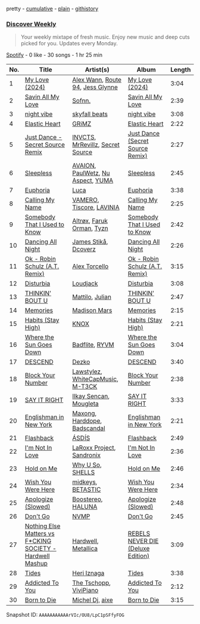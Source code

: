 pretty - [cumulative](/playlists/cumulative/37i9dQZEVXcMQ21aVFwcU6.md) - [plain](/playlists/plain/37i9dQZEVXcMQ21aVFwcU6) - [githistory](https://github.githistory.xyz/mdn522/spotify-playlist-archive/blob/main/playlists/plain/37i9dQZEVXcMQ21aVFwcU6)

### [Discover Weekly](https://open.spotify.com/playlist/37i9dQZEVXcMQ21aVFwcU6)

> Your weekly mixtape of fresh music\. Enjoy new music and deep cuts picked for you\. Updates every Monday.

[Spotify](https://open.spotify.com/user/spotify) - 0 like - 30 songs - 1 hr 25 min

| No. | Title | Artist(s) | Album | Length |
|---|---|---|---|---|
| 1 | [My Love \(2024\)](https://open.spotify.com/track/2nljjiWhzVIugb5vgEMQQk) | [Alex Wann](https://open.spotify.com/artist/6PTNNcLg90Kkl89JcEwKhT), [Route 94](https://open.spotify.com/artist/1dgdvbogmctybPrGEcnYf6), [Jess Glynne](https://open.spotify.com/artist/4ScCswdRlyA23odg9thgIO) | [My Love \(2024\)](https://open.spotify.com/album/73PdhRzMikkkImZ4qHOzZ3) | 3:04 |
| 2 | [Savin All My Love](https://open.spotify.com/track/3RIfWMg4zyIEEXHbqx1mST) | [Sofnn.](https://open.spotify.com/artist/74cfytXyTcYRNjSTmfGJC7) | [Savin All My Love](https://open.spotify.com/album/3DREXw9KCY4uhlKXnTPH7S) | 2:39 |
| 3 | [night vibe](https://open.spotify.com/track/2vXxGs6oKEUCCE1nvPBT7v) | [skyfall beats](https://open.spotify.com/artist/6ORJGSfnPFkJFFs5wXEClO) | [night vibe](https://open.spotify.com/album/7pziLMtIJ785HT5flVpIyK) | 3:08 |
| 4 | [Elastic Heart](https://open.spotify.com/track/0zQNJMu1BIh0f7sqHYFFoV) | [GRiMZ](https://open.spotify.com/artist/6W3UrcMacGtAhDgB9qF9Hj) | [Elastic Heart](https://open.spotify.com/album/0uKIFvqiZ6AutWEhsPSIYi) | 2:22 |
| 5 | [Just Dance \- Secret Source Remix](https://open.spotify.com/track/14WaaiKH1dCUkXhwr4l0DG) | [INVCTS](https://open.spotify.com/artist/51M5Yl7EvdnoXdVWXSEJ5W), [MrRevillz](https://open.spotify.com/artist/5KhIhOD5xJP1dIzm8dpKvy), [Secret Source](https://open.spotify.com/artist/1wkuzunJ8zu5n84hqViP4a) | [Just Dance \(Secret Source Remix\)](https://open.spotify.com/album/3qnu8GjNgXe4CAqYWygi98) | 2:27 |
| 6 | [Sleepless](https://open.spotify.com/track/75HBVc7kJLjC2LlPc4ScfH) | [AVAION](https://open.spotify.com/artist/5oJvmyeWzyeahRtjup3Oys), [PaulWetz](https://open.spotify.com/artist/1uaDw0T6O916Kv8TxJsQzb), [Nu Aspect](https://open.spotify.com/artist/4NhRml5ZOfNaYJAHUE0XwT), [YUMA](https://open.spotify.com/artist/5ynMbTlnZvBUxrxUrd6gs0) | [Sleepless](https://open.spotify.com/album/2d5mKkSWO8rz96HFrdLPZ9) | 2:45 |
| 7 | [Euphoria](https://open.spotify.com/track/00KPugdklpcrFNnjWlXjj2) | [Luca](https://open.spotify.com/artist/4hheW577K2nAMAwDuTGAA4) | [Euphoria](https://open.spotify.com/album/1Ae9MLhcJLBmnD5vICcr14) | 3:38 |
| 8 | [Calling My Name](https://open.spotify.com/track/3neMcoDWWtLdmQJXyS4wG8) | [VAMERO](https://open.spotify.com/artist/74GrV01oFcjJdLHCF9MWhr), [Tiscore](https://open.spotify.com/artist/2tOS3f6iaWspDI0WUowsZI), [LAVINIA](https://open.spotify.com/artist/3VASiWHuSkZzujob6UXob6) | [Calling My Name](https://open.spotify.com/album/2r1N1Gzc3qyjqlPLI1RzjI) | 2:25 |
| 9 | [Somebody That I Used to Know](https://open.spotify.com/track/19g33fGnzBMWNf7ILmbmuw) | [Altrøx](https://open.spotify.com/artist/045vOffxVPFfgpn3qjn5Yo), [Faruk Orman](https://open.spotify.com/artist/53ZTq0HA8Ay02PiMs4e4Sq), [Tyzn](https://open.spotify.com/artist/4RtLJ6ksxpaktS32qE6kxo) | [Somebody That I Used to Know](https://open.spotify.com/album/1BvepLFynGGKZSF1rtgTcc) | 2:42 |
| 10 | [Dancing All Night](https://open.spotify.com/track/1UA5ynwJT6kS8k73jOUO2v) | [James Stikå](https://open.spotify.com/artist/1cktEjwmtAVqn8tJj5fQcT), [Dcoverz](https://open.spotify.com/artist/4775F8S2UI48FfjdnMRzIw) | [Dancing All Night](https://open.spotify.com/album/5GhlLT0ussMzUgB0uRud1P) | 2:26 |
| 11 | [Ok \- Robin Schulz \(A.T\. Remix\)](https://open.spotify.com/track/7p0h2Atj7WcMld5Lz2eFmP) | [Alex Torcello](https://open.spotify.com/artist/3UWn8IKsskKh6jaDYdcaIQ) | [Ok \- Robin Schulz \(A.T\. Remix\)](https://open.spotify.com/album/77OnzhtRN90owdbLBOUEqx) | 3:15 |
| 12 | [Disturbia](https://open.spotify.com/track/5KfbDrijfmZkMWggjJcN16) | [Loudjack](https://open.spotify.com/artist/0MxivAjmPW7QtyJFrXon5x) | [Disturbia](https://open.spotify.com/album/28oim1k1SZRtG8i0y3PI0S) | 3:08 |
| 13 | [THINKIN' BOUT U](https://open.spotify.com/track/6cwNyD7UDIGD2CSnpObpkl) | [Mattilo](https://open.spotify.com/artist/7gAYkHRXnXtaZk4QMJ5kJC), [Julian](https://open.spotify.com/artist/7g34C2v5CRE5K4objuYQSc) | [THINKIN' BOUT U](https://open.spotify.com/album/2nIoah8NyUvyIHl73UhXkD) | 2:47 |
| 14 | [Memories](https://open.spotify.com/track/4nbJB6JOId2Glge8FZS4hH) | [Madison Mars](https://open.spotify.com/artist/4gJCFxvqKc43Ifk0UIBB42) | [Memories](https://open.spotify.com/album/0u5l3BwfJY8FyHMrlDAnHU) | 2:15 |
| 15 | [Habits \(Stay High\)](https://open.spotify.com/track/2hc9gwlzx61IaVqG4QPaYm) | [KNOX](https://open.spotify.com/artist/0GvD1UDhTHGKWRccahXthz) | [Habits \(Stay High\)](https://open.spotify.com/album/3Wj3wH9sRiuB3XMudLr87O) | 2:21 |
| 16 | [Where the Sun Goes Down](https://open.spotify.com/track/2XOoOrYb8ZptaoTxQdoqfk) | [Badflite](https://open.spotify.com/artist/3AEEmo3VYEBbQBUUEY2fUS), [RYVM](https://open.spotify.com/artist/1WPEvpdkTpcT5R976cTAFJ) | [Where the Sun Goes Down](https://open.spotify.com/album/5pGrEUOizHSULgSDY66Bfj) | 3:04 |
| 17 | [DESCEND](https://open.spotify.com/track/1w8a2t4KPUD9e5Pv5uFNRP) | [Dezko](https://open.spotify.com/artist/4FAahCBNlbpgoAhVfuUHPD) | [DESCEND](https://open.spotify.com/album/3cfa9GsEVzMU1tFt0TkDQY) | 3:40 |
| 18 | [Block Your Number](https://open.spotify.com/track/1xcTONpZ3tFM0jauJhoyng) | [Lawstylez](https://open.spotify.com/artist/6VBSwCRUCT6b3igxW6VfJZ), [WhiteCapMusic](https://open.spotify.com/artist/3zapR5nlQJViW68imqxoeB), [M\-T3CK](https://open.spotify.com/artist/4mCm9ow3qRnd421ECLiRPY) | [Block Your Number](https://open.spotify.com/album/1hEimRj1686lYetK69Q8KY) | 2:38 |
| 19 | [SAY IT RIGHT](https://open.spotify.com/track/0OqwQgw65uPda8vhAwC6Dj) | [Ilkay Sencan](https://open.spotify.com/artist/5deLgmgAEgy8UHOfJ9Dj8w), [Mougleta](https://open.spotify.com/artist/4gmndqcVVyxmzgOunTiuAD) | [SAY IT RIGHT](https://open.spotify.com/album/0JAVn7KQVTjlnoO8nOBhHu) | 3:33 |
| 20 | [Englishman in New York](https://open.spotify.com/track/3rCp0s0D1T3JxcXlxmdzrv) | [Maxong](https://open.spotify.com/artist/4aEUIrByxhLHcOfzeMbmO8), [Harddope](https://open.spotify.com/artist/0wfl4Df1okXQp1cCxkHo6E), [Badscandal](https://open.spotify.com/artist/29kaubgb6Esvwu0idVndGy) | [Englishman in New York](https://open.spotify.com/album/1hLrjV4rywUZPNDCedGrya) | 2:21 |
| 21 | [Flashback](https://open.spotify.com/track/4HS4JTTgXjH6fxsLYHQqhQ) | [ÁSDÍS](https://open.spotify.com/artist/28y5ZcfpdZAfeEE5ftCfUg) | [Flashback](https://open.spotify.com/album/5zg1NLMl5KghK5QPq9hMuV) | 2:49 |
| 22 | [I'm Not In Love](https://open.spotify.com/track/0cmjsYoaKBQAAh3u8EpTVW) | [LaRoxx Project](https://open.spotify.com/artist/6U5BSRuKoLbpIoYJMdmNT2), [Sandronix](https://open.spotify.com/artist/1LrYoc7iEEgRP3mgAoNrrl) | [I'm Not In Love](https://open.spotify.com/album/5tJCoBqh4CtGjh9xlnHBgg) | 2:36 |
| 23 | [Hold on Me](https://open.spotify.com/track/43FNnp0KnanReB8KCTl97p) | [Why U So](https://open.spotify.com/artist/4oxwokKRwskQbaEFsCHyeS), [SHELLS](https://open.spotify.com/artist/1ZwuShKjJItDJez0aDCsxN) | [Hold on Me](https://open.spotify.com/album/4IakmM35Ob6hbaNQ6giuFj) | 2:46 |
| 24 | [Wish You Were Here](https://open.spotify.com/track/4PU5pkAAb3VyckFx0dkan3) | [midkeys](https://open.spotify.com/artist/1WHK5R4lNax1AtoxLauN44), [BETASTIC](https://open.spotify.com/artist/7C90d0DwIaXnXHKJ4zRbe4) | [Wish You Were Here](https://open.spotify.com/album/3Tdyt6cK5P0p6kb9BwSbay) | 2:34 |
| 25 | [Apologize \(Slowed\)](https://open.spotify.com/track/3urGf0qbkzDYxwFv0ASfe0) | [Boostereo](https://open.spotify.com/artist/6SwVPmSTMYlcy2vTWyE3aC), [HALUNA](https://open.spotify.com/artist/0JB4i9bhEANaZv1c3i3oYq) | [Apologize \(Slowed\)](https://open.spotify.com/album/2FauFmYIgsQS9ljMY0rOTv) | 2:48 |
| 26 | [Don't Go](https://open.spotify.com/track/4N18yhBIMuVe4z1ofdnHVH) | [NVMP](https://open.spotify.com/artist/0XFadJvjC7LNEUOkvSDlJv) | [Don't Go](https://open.spotify.com/album/4toyVAnbt40vx5N6si0rVq) | 2:45 |
| 27 | [Nothing Else Matters vs F\*CKING SOCIETY \- Hardwell Mashup](https://open.spotify.com/track/107nvz0Fjnsq9O9g61myZ5) | [Hardwell](https://open.spotify.com/artist/6BrvowZBreEkXzJQMpL174), [Metallica](https://open.spotify.com/artist/2ye2Wgw4gimLv2eAKyk1NB) | [REBELS NEVER DIE \(Deluxe Edition\)](https://open.spotify.com/album/6giiV9q6odKQWeR6tfBgyX) | 3:09 |
| 28 | [Tides](https://open.spotify.com/track/444rQCG5VFZ1xN1IHUF1C1) | [Heri Iznaga](https://open.spotify.com/artist/5gKl05zu5s1G5Tmvlxpigk) | [Tides](https://open.spotify.com/album/2R7RI06CaWohF4tmXGzJnA) | 3:38 |
| 29 | [Addicted To You](https://open.spotify.com/track/2J25QofLUf1KKnxpg5JaLp) | [The Tschopp](https://open.spotify.com/artist/4LLDp3Lxoxz8AqHtYacJqR), [ViviPiano](https://open.spotify.com/artist/3Iyix67CeRpACIWHLJL3Xb) | [Addicted To You](https://open.spotify.com/album/3GwQAWsQbXtKW0bkkLMNBb) | 2:12 |
| 30 | [Born to Die](https://open.spotify.com/track/28vhVs9gUW3cts7QihBmTY) | [Michel Dj](https://open.spotify.com/artist/3xkGLkIacZeEl0tXUAWtT5), [aixe](https://open.spotify.com/artist/41E1yXrlN4uLLC5auUmtS8) | [Born to Die](https://open.spotify.com/album/4CyDlNOPT2zvCyjIWlyYH8) | 3:15 |

Snapshot ID: `AAAAAAAAAAArVIc/OU8/LpC1pSFfyFOG`
